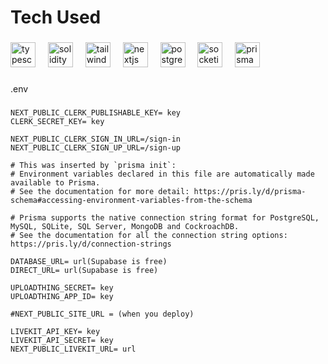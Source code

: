 <h1 align="left">Tech Used</h1>

###

<div align="left">
  <img src="https://skillicons.dev/icons?i=ts" height="40" alt="typescript logo"  />
  <img width="12" />
  <img src="https://skillicons.dev/icons?i=solidity" height="40" alt="solidity logo"  />
  <img width="12" />
  <img src="https://skillicons.dev/icons?i=tailwind" height="40" alt="tailwindcss logo"  />
  <img width="12" />
  <img src="https://skillicons.dev/icons?i=nextjs" height="40" alt="nextjs logo"  />
  <img width="12" />
  <img src="https://skillicons.dev/icons?i=postgres" height="40" alt="postgresql logo"  />
  <img width="12" />
  <img src="https://cdn.simpleicons.org/socketdotio/010101" height="40" alt="socketio logo"  />
  <img width="12" />
  <img src="https://skillicons.dev/icons?i=prisma" height="40" alt="prisma logo"  />
</div>

###

<p align="left">.env</p>

###

```shell
NEXT_PUBLIC_CLERK_PUBLISHABLE_KEY= key
CLERK_SECRET_KEY= key

NEXT_PUBLIC_CLERK_SIGN_IN_URL=/sign-in
NEXT_PUBLIC_CLERK_SIGN_UP_URL=/sign-up

# This was inserted by `prisma init`:
# Environment variables declared in this file are automatically made available to Prisma.
# See the documentation for more detail: https://pris.ly/d/prisma-schema#accessing-environment-variables-from-the-schema

# Prisma supports the native connection string format for PostgreSQL, MySQL, SQLite, SQL Server, MongoDB and CockroachDB.
# See the documentation for all the connection string options: https://pris.ly/d/connection-strings

DATABASE_URL= url(Supabase is free)
DIRECT_URL= url(Supabase is free)

UPLOADTHING_SECRET= key
UPLOADTHING_APP_ID= key

#NEXT_PUBLIC_SITE_URL = (when you deploy)

LIVEKIT_API_KEY= key
LIVEKIT_API_SECRET= key
NEXT_PUBLIC_LIVEKIT_URL= url
```

###
